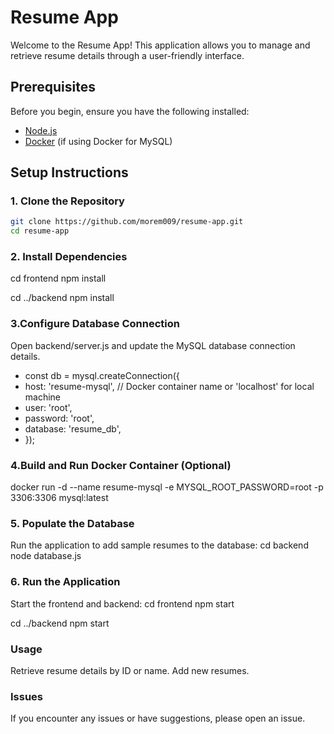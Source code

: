 # Resume App

Welcome to the Resume App! This application allows you to manage and retrieve resume details through a user-friendly interface.

## Prerequisites

Before you begin, ensure you have the following installed:

- [Node.js](https://nodejs.org/)
- [Docker](https://www.docker.com/) (if using Docker for MySQL)

## Setup Instructions

### 1. Clone the Repository

```bash
git clone https://github.com/morem009/resume-app.git
cd resume-app
```

### 2. Install Dependencies
cd frontend
npm install

cd ../backend
npm install

### 3.Configure Database Connection
Open backend/server.js and update the MySQL database connection details.
- const db = mysql.createConnection({
- host: 'resume-mysql',  // Docker container name or 'localhost' for local machine
-  user: 'root',
-  password: 'root',
-  database: 'resume_db',
- });

### 4.Build and Run Docker Container (Optional)
docker run -d --name resume-mysql -e MYSQL_ROOT_PASSWORD=root -p 3306:3306 mysql:latest

### 5. Populate the Database
Run the application to add sample resumes to the database:
cd backend
node database.js

### 6. Run the Application
Start the frontend and backend:
cd frontend
npm start

cd ../backend
npm start

### Usage
Retrieve resume details by ID or name.
Add new resumes.

### Issues
If you encounter any issues or have suggestions, please open an issue.
